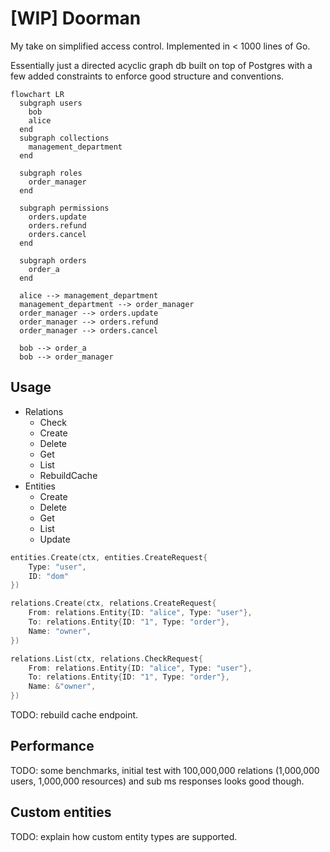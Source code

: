 # [WIP] Doorman

My take on simplified access control. Implemented in < 1000 lines of Go.

Essentially just a directed acyclic graph db built on top of Postgres with a few added constraints to enforce good structure and conventions.

```mermaid
flowchart LR
  subgraph users
    bob
    alice
  end
  subgraph collections
    management_department
  end

  subgraph roles
    order_manager
  end

  subgraph permissions
    orders.update
    orders.refund
    orders.cancel
  end

  subgraph orders
    order_a
  end

  alice --> management_department
  management_department --> order_manager
  order_manager --> orders.update
  order_manager --> orders.refund
  order_manager --> orders.cancel

  bob --> order_a
  bob --> order_manager
```

## Usage

- Relations
  - Check
  - Create
  - Delete
  - Get
  - List
  - RebuildCache
- Entities
  - Create
  - Delete
  - Get
  - List
  - Update

```go
entities.Create(ctx, entities.CreateRequest{
    Type: "user",
    ID: "dom"
})
```

```go
relations.Create(ctx, relations.CreateRequest{
    From: relations.Entity{ID: "alice", Type: "user"},
    To: relations.Entity{ID: "1", Type: "order"},
    Name: "owner",
})
```

```go
relations.List(ctx, relations.CheckRequest{
    From: relations.Entity{ID: "alice", Type: "user"},
    To: relations.Entity{ID: "1", Type: "order"},
    Name: &"owner",
})
```

TODO: rebuild cache endpoint.

## Performance

TODO: some benchmarks, initial test with 100,000,000 relations (1,000,000 users, 1,000,000 resources) and sub ms responses looks good though.

## Custom entities

TODO: explain how custom entity types are supported.

